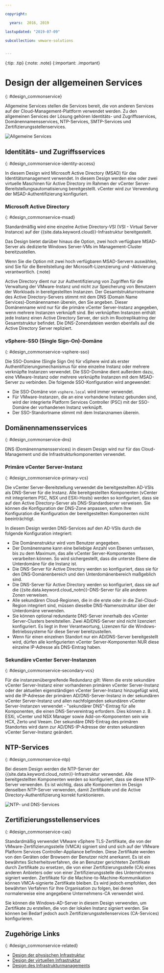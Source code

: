 ```yaml
---

copyright:

  years:  2016, 2019

lastupdated: "2019-07-09"

subcollection: vmware-solutions


---
```


{:tip: .tip}
{:note: .note}
{:important: .important}

# Design der allgemeinen Services
{: #design_commonservice}

Allgemeine Services stellen die Services bereit, die von anderen Services auf der Cloud-Management-Plattform verwendet werden. Zu den allgemeinen Services der Lösung gehören Identitäts- und Zugriffsservices, Domänennamensservices, NTP-Services, SMTP-Services und Zertifizierungsstellenservices.

![Allgemeine Services](../../images/vcsv4radiagrams-ra-commonservices.svg "Allgemeine Services")

## Identitäts- und Zugriffsservices
{: #design_commonservice-identity-access}

In diesem Design wird Microsoft Active Directory (MSAD) für das Identitätsmanagement verwendet. In diesem Design werden eine oder zwei virtuelle Maschinen für Active Directory im Rahmen der vCenter Server-Bereitstellungsautomatisierung bereitgestellt. vCenter wird zur Verwendung der MSAD-Authentifizierung konfiguriert.

### Microsoft Active Directory
{: #design_commonservice-msad}

Standardmäßig wird eine einzelne Active Directory-VSI (VSI - Virtual Server Instance) auf der {{site.data.keyword.cloud}}-Infrastruktur bereitgestellt.

Das Design bietet darüber hinaus die Option, zwei hoch verfügbare MSAD-Server als dedizierte Windows Server-VMs im Management-Cluster bereitzustellen.

Wenn Sie die Option mit zwei hoch verfügbaren MSAD-Servern auswählen, sind Sie für die Bereitstellung der Microsoft-Lizenzierung und -Aktivierung verantwortlich.
{:note}

Active Directory dient nur zur Authentifizierung von Zugriffen für die Verwaltung der VMware-Instanz und nicht zur Speicherung von Benutzern der Workloads in bereitgestellten Instanzen. Der Gesamtstrukturrootname des Active Directory-Servers stimmt mit dem DNS (Domain Name Services)-Domänennamen überein, den Sie angeben. Dieser Domänenname wird nur für die primäre vCenter Server-Instanz angegeben, wenn mehrere Instanzen verknüpft sind. Bei verknüpften Instanzen enthält jede Instanz einen Active Directory Server, der sich im Rootreplikatring der Gesamtstruktur befindet. Die DNS-Zonendateien werden ebenfalls auf die Active Directory Server repliziert.

### vSphere-SSO (Single Sign-On)-Domäne
{: #design_commonservice-vsphere-sso}

Die SSO-Domäne (Single Sign On) für vSphere wird als erster Authentifizierungsmechanismus für eine einzelne Instanz oder mehrere verknüpfte Instanzen verwendet. Die SSO-Domäne dient außerdem dazu, eine VMware-Instanz oder mehrere verknüpfte Instanzen mit dem MSAD-Server zu verbinden. Die folgende SSO-Konfiguration wird angewendet:  
* Die SSO-Domäne von `vsphere.local` wird immer verwendet.
* Für VMware-Instanzen, die an eine vorhandene Instanz gebunden sind, wird der integrierte Platform Services Controller (PSC) mit der SSO-Domäne der vorhandenen Instanz verknüpft.
* Der SSO-Standortname stimmt mit dem Instanznamen überein.

## Domänennamensservices
{: #design_commonservice-dns}

DNS (Domänennamensservices) in diesem Design wird nur für das Cloud-Management und die Infrastrukturkomponenten verwendet.

### Primäre vCenter Server-Instanz
{: #design_commonservice-primary-vcs}

Die vCenter Server-Bereitstellung verwendet die bereitgestellten AD-VSIs als DNS-Server für die Instanz. Alle bereitgestellten Komponenten (vCenter mit integriertem PSC, NSX und ESXi-Hosts) werden so konfiguriert, dass sie auf den Active Directory-Server als DNS-Standardserver verweisen. Sie können die Konfiguration der DNS-Zone anpassen, sofern Ihre Konfiguration die Konfiguration der bereitgestellten Komponenten nicht beeinträchtigt.

In diesem Design werden DNS-Services auf den AD-VSIs durch die folgende Konfiguration integriert:
* Die Domänenstruktur wird vom Benutzer angegeben.
* Der Domänenname kann eine beliebige Anzahl von Ebenen umfassen, bis zu dem Maximum, das alle vCenter Server-Komponenten verarbeiten können. So wird sichergestellt, dass die unterste Ebene die Unterdomäne für die Instanz ist.
* Die DNS-Server für Active Directory werden so konfiguriert, dass sie für den DNS-Domänenbereich und den Unterdomänenbereich maßgeblich sind.
* Die DNS-Server für Active Directory werden so konfiguriert, dass sie auf die {{site.data.keyword.cloud_notm}}-DNS-Server für alle anderen Zonen verweisen.
* Alle sekundären Cloud-Regionen, die in die erste oder in die Ziel-Cloud-Region integriert sind, müssen dieselbe DNS-Namensstruktur über der Unterdomäne verwenden.
* Sie können optional redundante DNS-Server innerhalb des vCenter Server-Clusters bereitstellen. Zwei AD/DNS-Server sind nicht lizenziert konfiguriert. Es liegt in Ihrer Verantwortung, Lizenzen für die Windows-Betriebssysteme für diese Server bereitzustellen.
* Wenn für einen einzelnen Standort nur ein AD/DNS-Server bereitgestellt wird, dürfen alle konfigurierten vCenter Server-Komponenten NUR diese einzelne IP-Adresse als DNS-Eintrag haben.

### Sekundäre vCenter Server-Instanzen
{: #design_commonservice-secondary-vcs}

Für die instanzenübergreifende Redundanz gilt: Wenn die erste sekundäre vCenter Server-Instanz einer vorhandenen primären vCenter Server-Instanz oder der aktuellen eigenständigen vCenter Server-Instanz hinzugefügt wird, wird die IP-Adresse der primären AD/DNS-Server-Instanz in der sekundären vCenter Server-Instanz und allen nachfolgenden sekundären vCenter Server-Instanzen verwendet - "sekundärer DNS"-Eintrag für alle Komponenten, die einen DNS-Servereintrag erfordern. Dies können z. B. ESXi, vCenter und NSX Manager sowie Add-on-Komponenten sein wie HCX, Zerto und Veeam. Der sekundäre DNS-Eintrag des primären Standortes wird dann zur AD/DNS-IP-Adresse der ersten sekundären vCenter Server-Instanz geändert.

## NTP-Services
{: #design_commonservice-ntp}

Bei diesem Design werden die NTP-Server der {{site.data.keyword.cloud_notm}}-Infrastruktur verwendet. Alle bereitgestellten Komponenten werden so konfiguriert, dass sie diese NTP-Server verwenden. Es ist wichtig, dass alle Komponenten im Design denselben NTP-Server verwenden, damit Zertifikate und die Active Directory-Authentifizierung korrekt funktionieren.

![NTP- und DNS-Services](../../images/vcsv4radiagrams-ra-servicesinterconnections.svg "NTP- und DNS-Services")

## Zertifizierungsstellenservices
{: #design_commonservice-cas}

Standardmäßig verwendet VMware vSphere TLS-Zertifikate, die von der VMware-Zertifizierungsstelle (VMCA) signiert sind und sich auf der VMware Platform Services Controller-Appliance befinden. Diese Zertifikate werden von den Geräten oder Browsern der Benutzer nicht anerkannt. Es ist ein bewährtes Sicherheitsverfahren, die an Benutzer gerichteten Zertifikate durch Zertifikate zu ersetzen, die von einer Zertifizierungsstelle (CA) eines anderen Anbieters oder von einer Zertifizierungsstelle des Unternehmens signiert werden. Zertifikate für die Machine-to-Machine-Kommunikation können VMCA-signierte Zertifikate bleiben. Es wird jedoch empfohlen, den bewährten Verfahren für Ihre Organisation zu folgen, bei denen normalerweise eine angegebene Unternehmens-CA verwendet wird.

Sie können die Windows-AD-Server in diesem Design verwenden, um Zertifikate zu erstellen, die von der lokalen Instanz signiert werden. Sie können bei Bedarf jedoch auch Zertifizierungsstellenservices (CA-Services) konfigurieren.

## Zugehörige Links
{: #design_commonservice-related}

* [Design der physischen Infrastruktur](/docs/services/vmwaresolutions/archiref/solution?topic=vmware-solutions-design_physicalinfrastructure)
* [Design der virtuellen Infrastruktur](/docs/services/vmwaresolutions/archiref/solution?topic=vmware-solutions-design_virtualinfrastructure)
* [Design des Infrastrukturmanagements](/docs/services/vmwaresolutions/archiref/solution?topic=vmware-solutions-design_infrastructuremgmt)
